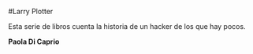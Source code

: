 #Larry Plotter

Esta serie de libros cuenta la historia de un hacker de los que hay pocos.

**Paola Di Caprio**